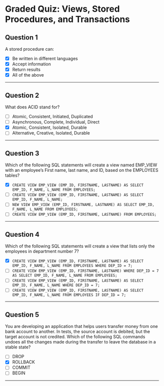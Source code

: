 # Graded Quiz: Views, Stored Procedures, and Transactions

## Question 1
A stored procedure can:  
- [x] Be written in different languages  
- [x] Accept information  
- [x] Return results  
- [x] All of the above  

---

## Question 2
What does ACID stand for?  
- [ ] Atomic, Consistent, Initiated, Duplicated  
- [ ] Asynchronous, Complete, Individual, Direct  
- [x] Atomic, Consistent, Isolated, Durable  
- [ ] Alternative, Creative, Isolated, Durable  

---

## Question 3
Which of the following SQL statements will create a view named EMP_VIEW with an employee’s First name, last name, and ID, based on the EMPLOYEES tables?  
- [x] `CREATE VIEW EMP_VIEW (EMP_ID, FIRSTNAME, LASTNAME) AS SELECT EMP_ID, F_NAME, L_NAME FROM EMPLOYEES;`  
- [ ] `CREATE VIEW EMP_VIEW (EMP_ID, FIRSTNAME, LASTNAME) AS SELECT EMP_ID, F_NAME, L_NAME;`  
- [ ] `NEW VIEW EMP_VIEW (EMP_ID, FIRSTNAME, LASTNAME) AS SELECT EMP_ID, F_NAME, L_NAME FROM EMPLOYEES;`  
- [ ] `CREATE VIEW EMP_VIEW (EMP_ID, FIRSTNAME, LASTNAME) FROM EMPLOYEES;`  

---

## Question 4
Which of the following SQL statements will create a view that lists only the employees in department number 7?  
- [x] `CREATE VIEW EMP_VIEW (EMP_ID, FIRSTNAME, LASTNAME) AS SELECT EMP_ID, F_NAME, L_NAME FROM EMPLOYEES WHERE DEP_ID = 7;`  
- [ ] `CREATE VIEW EMP_VIEW (EMP_ID, FIRSTNAME, LASTNAME) WHERE DEP_ID = 7 AS SELECT EMP_ID, F_NAME, L_NAME FROM EMPLOYEES;`  
- [ ] `CREATE VIEW EMP_VIEW (EMP_ID, FIRSTNAME, LASTNAME) AS SELECT EMP_ID, F_NAME, L_NAME WHERE DEP_ID = 7;`  
- [ ] `CREATE VIEW EMP_VIEW (EMP_ID, FIRSTNAME, LASTNAME) AS SELECT EMP_ID, F_NAME, L_NAME FROM EMPLOYEES IF DEP_ID = 7;`  

---

## Question 5
You are developing an application that helps users transfer money from one bank account to another. In tests, the source account is debited, but the target account is not credited. Which of the following SQL commands undoes all the changes made during the transfer to leave the database in a stable state?  
- [ ] DROP  
- [x] ROLLBACK  
- [ ] COMMIT  
- [ ] BEGIN  

---
